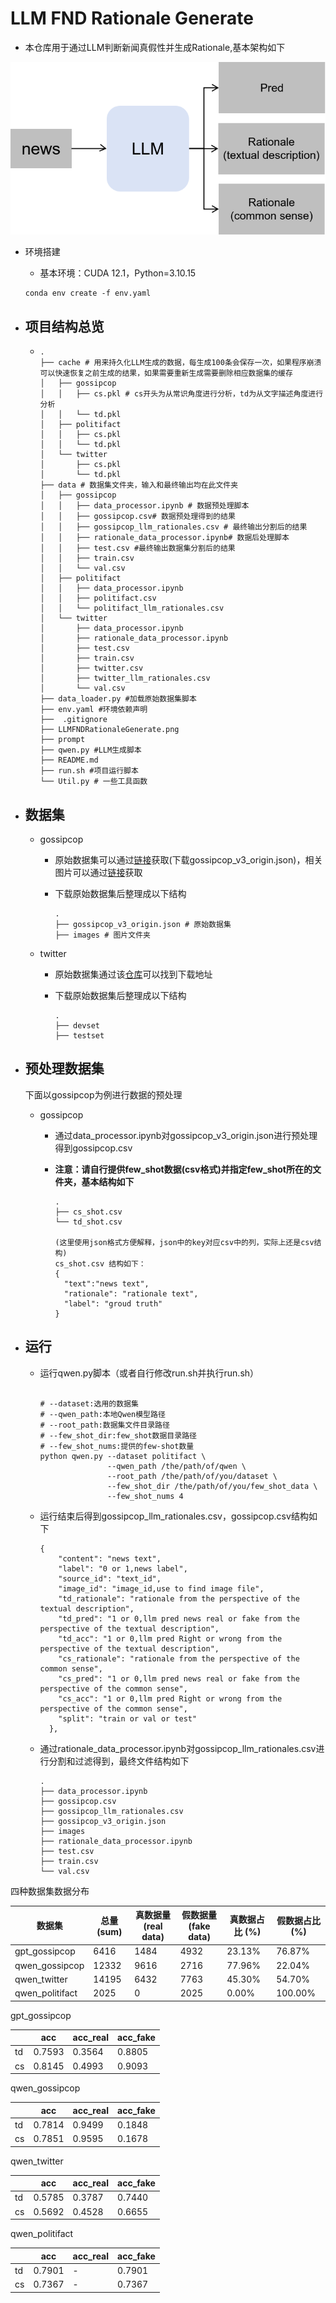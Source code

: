 # LLM FND Rationale Generate

- 本仓库用于通过LLM判断新闻真假性并生成Rationale,基本架构如下

  

![](LLMFNDRationaleGenerate.png)



- 环境搭建

  - 基本环境：CUDA 12.1，Python=3.10.15

  ```shell
  conda env create -f env.yaml
  ```

- ## 项目结构总览

  - ```shell
    .
    ├── cache # 用来持久化LLM生成的数据，每生成100条会保存一次，如果程序崩溃可以快速恢复之前生成的结果，如果需要重新生成需要删除相应数据集的缓存
    │   ├── gossipcop
    │   │   ├── cs.pkl # cs开头为从常识角度进行分析，td为从文字描述角度进行分析
    │   │   └── td.pkl
    │   ├── politifact
    │   │   ├── cs.pkl
    │   │   └── td.pkl
    │   └── twitter
    │       ├── cs.pkl
    │       └── td.pkl
    ├── data # 数据集文件夹，输入和最终输出均在此文件夹
    │   ├── gossipcop
    │   │   ├── data_processor.ipynb # 数据预处理脚本
    │   │   ├── gossipcop.csv# 数据预处理得到的结果
    │   │   ├── gossipcop_llm_rationales.csv # 最终输出分割后的结果
    │   │   ├── rationale_data_processor.ipynb# 数据后处理脚本
    │   │   ├── test.csv #最终输出数据集分割后的结果
    │   │   ├── train.csv
    │   │   └── val.csv
    │   ├── politifact
    │   │   ├── data_processor.ipynb
    │   │   ├── politifact.csv
    │   │   └── politifact_llm_rationales.csv
    │   └── twitter
    │       ├── data_processor.ipynb
    │       ├── rationale_data_processor.ipynb
    │       ├── test.csv
    │       ├── train.csv
    │       ├── twitter.csv
    │       ├── twitter_llm_rationales.csv
    │       └── val.csv
    ├── data_loader.py #加载原始数据集脚本
    ├── env.yaml #环境依赖声明
    ├──  .gitignore
    ├── LLMFNDRationaleGenerate.png
    ├── prompt 
    ├── qwen.py #LLM生成脚本
    ├── README.md
    ├── run.sh #项目运行脚本
    └── Util.py # 一些工具函数
    ```

- ## 数据集

  - gossipcop

    - 原始数据集可以通过[链接](https://drive.google.com/drive/folders/1rLrh5x5UlYskfbhhVyz523MKgmCDyuX2)获取(下载gossipcop_v3_origin.json)，相关图片可以通过[链接](https://drive.google.com/drive/folders/11okt9IRDxXgfTr7Ae1wxl9CHZC1PphhC)获取

    - 下载原始数据集后整理成以下结构

      ```shell
      .
      ├── gossipcop_v3_origin.json # 原始数据集
      ├── images # 图片文件夹
      ```

  - twitter

    - 原始数据集通过该[仓库](https://github.com/plw-study/MRML)可以找到下载地址

    - 下载原始数据集后整理成以下结构

      ```shell
      .
      ├── devset
      ├── testset
      ```

    

- ## 预处理数据集

  下面以gossipcop为例进行数据的预处理

  - gossipcop

    - 通过data_processor.ipynb对gossipcop_v3_origin.json进行预处理得到gossipcop.csv

    - **注意：请自行提供few_shot数据(csv格式)并指定few_shot所在的文件夹，基本结构如下**

      ```shell
      .
      ├── cs_shot.csv 
      └── td_shot.csv
      
      (这里使用json格式方便解释，json中的key对应csv中的列，实际上还是csv结构)
      cs_shot.csv 结构如下：
      {
      	"text":"news text",
      	"rationale": "rationale text",
      	"label": "groud truth"
      }
      ```

- ## 运行

  - 运行qwen.py脚本（或者自行修改run.sh并执行run.sh）

    ```shell
    
    # --dataset:选用的数据集
    # --qwen_path:本地Qwen模型路径
    # --root_path:数据集文件目录路径
    # --few_shot_dir:few_shot数据目录路径
    # --few_shot_nums:提供的few-shot数量
    python qwen.py --dataset politifact \
                   --qwen_path /the/path/of/qwen \
                   --root_path /the/path/of/you/dataset \
                   --few_shot_dir /the/path/of/you/few_shot_data \
                   --few_shot_nums 4
    ```

  - 运行结束后得到gossipcop_llm_rationales.csv，gossipcop.csv结构如下

    ```shell
    {
        "content": "news text",
        "label": "0 or 1,news label",
        "source_id": "text_id",
        "image_id": "image_id,use to find image file",
        "td_rationale": "rationale from the perspective of the textual description",
        "td_pred": "1 or 0,llm pred news real or fake from the perspective of the textual description",
        "td_acc": "1 or 0,llm pred Right or wrong from the perspective of the textual description",
        "cs_rationale": "rationale from the perspective of the common sense",
        "cs_pred": "1 or 0,llm pred news real or fake from the perspective of the common sense",
        "cs_acc": "1 or 0,llm pred Right or wrong from the perspective of the common sense",
        "split": "train or val or test"
      },
    ```

  - 通过rationale_data_processor.ipynb对gossipcop_llm_rationales.csv进行分割和过滤得到，最终文件结构如下

    ```shell
    .
    ├── data_processor.ipynb
    ├── gossipcop.csv
    ├── gossipcop_llm_rationales.csv
    ├── gossipcop_v3_origin.json
    ├── images
    ├── rationale_data_processor.ipynb
    ├── test.csv
    ├── train.csv
    └── val.csv
    ```

  

  

  

  

  

  

  

















四种数据集数据分布

| 数据集          | 总量 (sum) | 真数据量 (real data) | 假数据量 (fake data) | 真数据占比 (%) | 假数据占比 (%) |
| --------------- | ---------- | -------------------- | -------------------- | -------------- | -------------- |
| gpt_gossipcop   | 6416       | 1484                 | 4932                 | 23.13%         | 76.87%         |
| qwen_gossipcop  | 12332      | 9616                 | 2716                 | 77.96%         | 22.04%         |
| qwen_twitter    | 14195      | 6432                 | 7763                 | 45.30%         | 54.70%         |
| qwen_politifact | 2025       | 0                    | 2025                 | 0.00%          | 100.00%        |

gpt_gossipcop

|      | acc    | acc_real | acc_fake |
| ---- | ------ | -------- | -------- |
| td   | 0.7593 | 0.3564   | 0.8805   |
| cs   | 0.8145 | 0.4993   | 0.9093   |

qwen_gossipcop

|      | acc    | acc_real | acc_fake |
| ---- | ------ | -------- | -------- |
| td   | 0.7814 | 0.9499   | 0.1848   |
| cs   | 0.7851 | 0.9595   | 0.1678   |

qwen_twitter

|      | acc    | acc_real | acc_fake |
| ---- | ------ | -------- | -------- |
| td   | 0.5785 | 0.3787   | 0.7440   |
| cs   | 0.5692 | 0.4528   | 0.6655   |

qwen_politifact

|      | acc    | acc_real | acc_fake |
| ---- | ------ | -------- | -------- |
| td   | 0.7901 | -        | 0.7901   |
| cs   | 0.7367 | -        | 0.7367   |



